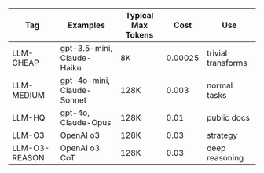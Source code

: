 Tag | Examples | Typical Max Tokens | Cost | Use
---|---|---|---|---
LLM-CHEAP | gpt-3.5-mini, Claude-Haiku | 8K | 0.00025 | trivial transforms
LLM-MEDIUM | gpt-4o-mini, Claude-Sonnet | 128K | 0.003 | normal tasks
LLM-HQ | gpt-4o, Claude-Opus | 128K | 0.01 | public docs
LLM-O3 | OpenAI o3 | 128K | 0.03 | strategy
LLM-O3-REASON | OpenAI o3 CoT | 128K | 0.03 | deep reasoning
